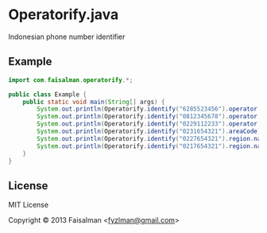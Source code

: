 # Operatorify.java

Indonesian phone number identifier

## Example

```java
import com.faisalman.operatorify.*;

public class Example {
    public static void main(String[] args) {
        System.out.println(Operatorify.identify("6285523456").operator.name());  // Indosat
        System.out.println(Operatorify.identify("0812345678").operator.name());  // Telkomsel
        System.out.println(Operatorify.identify("0229112233").operator.name());  // Esia
        System.out.println(Operatorify.identify("0231654321").areaCode);         // 0231
        System.out.println(Operatorify.identify("0227654321").region.name());    // Bandung
        System.out.println(Operatorify.identify("0217654321").region.name());    // Jakarta
    }
}
```

## License

MIT License

Copyright © 2013 Faisalman <<fyzlman@gmail.com>>
